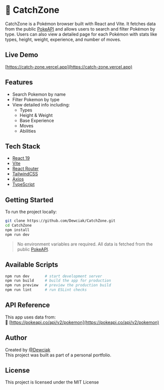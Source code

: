 # 🧢 CatchZone

CatchZone is a Pokémon browser built with React and Vite. It fetches data from the public [PokeAPI](https://pokeapi.co/) and allows users to search and filter Pokémon by type. Users can also view a detailed page for each Pokémon with stats like types, height, weight, experience, and number of moves.

## Live Demo

[https://catch-zone.vercel.app](https://catch-zone.vercel.app)

## Features

- Search Pokemon by name
- Filter Pokemon by type
- View detailed info including:
  - Types
  - Height & Weight
  - Base Experience
  - Moves
  - Abilities
 
##  Tech Stack

- [React 19](https://reactjs.org/)
- [Vite](https://vitejs.dev/)
- [React Router](https://reactrouter.com/)
- [TailwindCSS](https://tailwindcss.com/)
- [Axios](https://axios-http.com/)
- [TypeScript](https://www.typescriptlang.org/)

## Getting Started

To run the project locally:

```bash
git clone https://github.com/Dewciak/CatchZone.git
cd CatchZone
npm install
npm run dev
```

> No environment variables are required. All data is fetched from the public [PokeAPI](https://pokeapi.co/).

##  Available Scripts

```bash
npm run dev       # start development server
npm run build     # build the app for production
npm run preview   # preview the production build
npm run lint      # run ESLint checks
```

##  API Reference

This app uses data from:  
🔗 [https://pokeapi.co/api/v2/pokemon](https://pokeapi.co/api/v2/pokemon)

## Author

Created by [@Dewciak](https://github.com/Dewciak)  
This project was built as part of a personal portfolio.

## License

This project is licensed under the MIT License 
